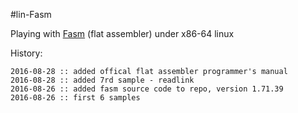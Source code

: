 #lin-Fasm

Playing with [Fasm](http://flatassembler.net) (flat assembler) under x86-64 linux


History:

    2016-08-28 :: added offical flat assembler programmer's manual
    2016-08-28 :: added 7rd sample - readlink
    2016-08-26 :: added fasm source code to repo, version 1.71.39
    2016-08-26 :: first 6 samples

